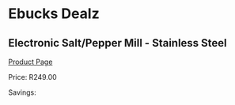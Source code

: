 
# Ebucks Dealz
## Electronic Salt/Pepper Mill - Stainless Steel
[Product Page](https://www.ebucks.com/web/shop/productSelected.do?prodId=1058664256&catId=714962196)

Price: R249.00

Savings: 


	